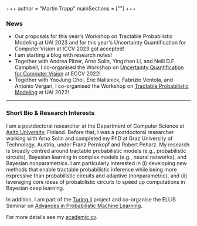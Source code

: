 +++
author = "Martin Trapp"
mainSections = [""]
+++

### News
- Our proposals for this year's Workshop on Tractable Probabilistic Modeling at UAI 2023 and for this year's Uncertainty Quantification for Computer Vision at ICCV 2023 got accepted!
- I am starting a blog with research notes!
- Together with Andrea Pilzer, Arno Solin, Yingzhen Li, and Neill D.F. Campbell, I co-organised the Workshop on [Uncertainty Quantification for Computer Vision](https://uncv2022.github.io) at ECCV 2022!
- Together with YooJung Choi, Eric Nalisnick, Fabrizio Ventola, and Antonio Vergari, I co-organised the Workshop on [Tractable Probabilistic Modeling](https://tractable-probabilistic-modeling.github.io/tpm2022/) at UAI 2022!

---

### Short Bio & Research Interests
I am a postdoctoral researcher at the Department of Computer Science at [Aalto University](https://www.aalto.fi/en), Finland. Before that, I was a postdoctoral researcher working with Arno Solin and completed my PhD at Graz University of Technology, Austria, under Franz Pernkopf and Robert Peharz. My research is broadly centred around tractable probabilistic models (e.g., probabilistic circuits), Bayesian learning in complex models (e.g., neural networks), and Bayesian nonparametrics. I am particularly interested in (i) developing new methods that enable tractable probabilistic inference while being more expressive than probabilistic circuits and adaptive (nonparametric), and (ii) leveraging core ideas of probabilistic circuits to speed up computations in Bayesian deep learning.

In addition, I am part of the [Turing.jl](https://turing.ml/dev/) project and co-organise the ELLIS Seminar on [Advances in Probabilistic Machine Learning](https://aaltoml.github.io/apml/).

For more details see my [academic cv](./cv.pdf).
